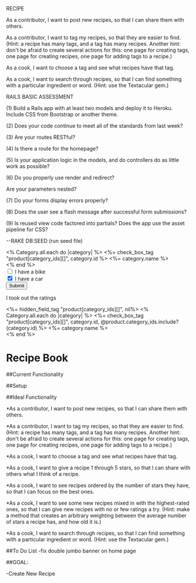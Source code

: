 
RECIPE 

As a contributor, I want to post new recipes, so that I can share them with others.

As a contributor, I want to tag my recipes, so that they are easier to find. (Hint: a recipe has many tags, and a tag has many recipes. Another hint: don't be afraid to create several actions for this: one page for creating tags, one page for creating recipes, one page for adding tags to a recipe.)

As a cook, I want to choose a tag and see what recipes have that tag.

As a cook, I want to search through recipes, so that I can find something with a particular ingredient or word. (Hint: use the Textacular gem.)





RAILS BASIC ASSESSMENT 

(1) Build a Rails app with at least two models and deploy it to Heroku. Include CSS from Bootstrap or another theme.

(2) Does your code continue to meet all of the standards from last week?

(3) Are your routes RESTful?

(4) Is there a route for the homepage?

(5) Is your application logic in the models, and do 
controllers do as little work as possible?

(6) Do you properly use render and redirect? 

Are your parameters nested?

(7) Do your forms display errors properly?

(8) Does the user see a flash message after successful form submissions?

(9) Is reused view code factored into partials?
Does the app use the asset pipeline for CSS?




--RAKE DB:SEED (run seed file)


<div class="field">
  <% Category.all.each do |category| %>
    <%= check_box_tag "product[category_ids][]", category.id %>
    <%= category.name %><br/>
  <% end %>
</div>

<form action="demo_form.asp">
<input type="checkbox" name="vehicle" value="Bike"> I have a bike<br>
<input type="checkbox" name="vehicle" value="Car" checked> I have a car
<br><input type="submit" value="Submit">
</form>

I took out the ratings 




<div class="field">
  <%= hidden_field_tag "product[category_ids][]", nil%>
    <% Category.all.each do |category| %>
    <%= check_box_tag "product[category_ids][]", category.id, @product.category_ids.include?(category.id) %>
    <%= category.name %><br/>
  <% end %>
</div> 

















# Recipe Book

##Current Functionality



##Setup



##Ideal Functionality

*As a contributor, I want to post new recipes, so that I can share them with others.

*As a contributor, I want to tag my recipes, so that they are easier to find. (Hint: a recipe has many tags, and a tag has many recipes. Another hint: don't be afraid to create several actions for this: one page for creating tags, one page for creating recipes, one page for adding tags to a recipe.)

*As a cook, I want to choose a tag and see what recipes have that tag.

*As a cook, I want to give a recipe 1 through 5 stars, so that I can share with others what I think of a recipe.

*As a cook, I want to see recipes ordered by the number of stars they have, so that I can focus on the best ones.

*As a cook, I want to see some new recipes mixed in with the highest-rated ones, so that I can give new recipes with no or few ratings a try. (Hint: make a method that creates an arbitrary weighting between the average number of stars a recipe has, and how old it is.)

*As a cook, I want to search through recipes, so that I can find something with a particular ingredient or word. (Hint: use the Textacular gem.)

##To Do List
-fix double jumbo banner on home page


##GOAL:

-Create New Recipe

